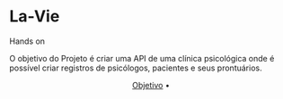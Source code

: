<h1 aling="center"> La-Vie </h1>
Hands on 
<p> O objetivo do Projeto é criar uma API de uma clínica psicológica onde 
é possível criar registros de psicólogos, pacientes e seus prontuários. </p>

<p align="center">
<a href="#objetivo">Objetivo</a> •
</p>